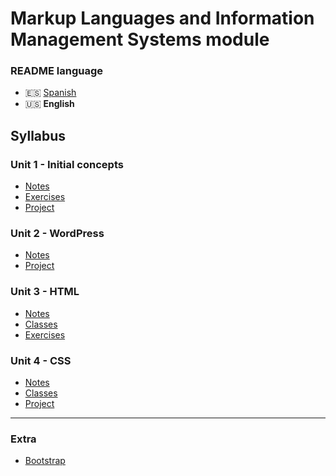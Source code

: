 # Markup Languages and Information Management Systems module

### README language
- 🇪🇸 [Spanish](./README.md)
- 🇺🇸 **English**

## Syllabus
### Unit 1 - Initial concepts
- [Notes](./Unidad1-Conceptos_iniciales/Apuntes/)
- [Exercises](./Unidad1-Conceptos_iniciales/Ejercicios/)
- [Project](./Unidad1-Conceptos_iniciales/Proyecto/)
### Unit 2 - WordPress
- [Notes](./Unit2-WordPress/Apuntes/)
- [Project](./Unit2-WordPress/Proyecto/)
### Unit 3 - HTML
- [Notes](./Unit3-HTML/Apuntes/)
- [Classes](./Unit3-HTML/Clases/)
- [Exercises](./Unit3-HTML/Ejercicios/)
### Unit 4 - CSS
- [Notes](./Unit4-CSS/Apuntes/)
- [Classes](./Unit4-CSS/Clases/)
- [Project](./Unit4-CSS/Proyecto/)

---

### Extra
- [Bootstrap](./Verano-Boostrap/)
